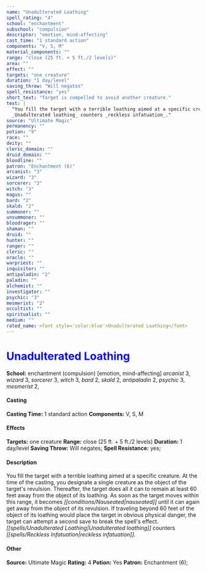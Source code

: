 ```yaml
---
name: "Unadulterated Loathing"
spell_rating: "4"
school: "enchantment"
subschool: "compulsion"
descriptor: "emotion, mind-affecting"
cast_time: "1 standard action"
components: "V, S, M"
material_components: ""
range: "close (25 ft. + 5 ft./2 levels)"
area: ""
effect: ""
targets: "one creature"
duration: "1 day/level"
saving_throw: "Will negates"
spell_resistance: "yes"
short_text: "Target is compelled to avoid another creature."
text: |
  "You fill the target with a terrible loathing aimed at a specific creature. At the time of the casting, you designate a single creature as the object of the target's revulsion. Thereafter, the target does all it can to remain at least 60 feet away from the object of its loathing. As soon as the target moves within this range, it becomes nauseated until it can again get away from the object of its revulsion. If traveling beyond 60 feet of the object of its loathing would place the target in obvious physical danger, the target can attempt a second save to break the spell's effect.
  _Unadulterated loathing_ counters _reckless infatuation_."
source: "Ultimate Magic"
permanency: ""
potion: "9"
race: ""
deity: ""
cleric_domain: ""
druid_domain: ""
bloodline: ""
patron: "Enchantment (6)"
arcanist: "3"
wizard: "3"
sorcerer: "3"
witch: "3"
magus: ""
bard: "2"
skald: "2"
summoner: ""
unsummoner: ""
bloodrager: ""
shaman: ""
druid: ""
hunter: ""
ranger: ""
cleric: ""
oracle: ""
warpriest: ""
inquisitor: ""
antipaladin: "2"
paladin: ""
alchemist: ""
investigator: ""
psychic: "3"
mesmerist: "2"
occultist: ""
spiritualist: ""
medium: ""
rated_name: <font style='color:blue'>Unadulterated Loathing</font>
---
```


# <font style='color:blue'>Unadulterated Loathing</font> 
**School:** enchantment (compulsion) [emotion, mind-affecting] 
_arcanist_ 3, _wizard_ 3, _sorcerer_ 3, _witch_ 3, _bard_ 2, _skald_ 2, _antipaladin_ 2, _psychic_ 3, _mesmerist_ 2, 
#### Casting
**Casting Time:** 1 standard action
 **Components:** V, S, M 
 #### Effects
**Targets:** one creature
**Range:** close (25 ft. + 5 ft./2 levels)
**Duration:** 1 day/level
**Saving Throw:** Will negates; **Spell Resistance:** yes; 
 #### Description
You fill the target with a terrible loathing aimed at a specific creature. At the time of the casting, you designate a single creature as the object of the target's revulsion. Thereafter, the target does all it can to remain at least 60 feet away from the object of its loathing. As soon as the target moves within this range, it becomes _[[conditions/Nauseated|nauseated]]_ until it can again get away from the object of its revulsion. If traveling beyond 60 feet of the object of its loathing would place the target in obvious physical danger, the target can attempt a second save to break the spell's effect.
  _[[spells/Unadulterated Loathing|Unadulterated loathing]]_ counters _[[spells/Reckless Infatuation|reckless infatuation]]_.

 #### Other
**Source:** Ultimate Magic
**Rating:** 4
**Potion:** Yes
**Patron:** Enchantment (6); 